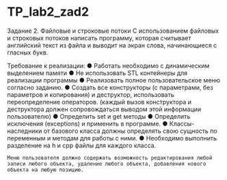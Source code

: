 # TP_lab2_zad2
Задание 2. Файловые и строковые потоки
	С использованием файловых и строковых потоков написать программу,
	которая считывает английский текст из файла и выводит на экран слова,
	начинающиеся с гласных букв.


Требование к реализации:
	● Работать необходимо с динамическим выделением памяти
	● Не использовать STL контейнеры для реализации программы
	● Реализовать полное пользовательское меню согласно заданию.
	● Создать все конструкторы (с параметрами, без параметров и копирования) и деструктор, использовать переопределение операторов.
	(каждый вызов конструктора и деструктора должен сопровождаться выводом этой информации пользователю)
	● Определить set и get методы
	● Определить исключения (exceptions) и применить в программе.
	● Классы-наследники от базового класса должны определять свою сущность по переменным и методам для работы с ними. 
	● Необходимо выполнить разделение на h и cpp файлы для каждого класса. 
	
	Меню пользователя должно содержать возможность редактирования любой записи любого объекта, удаление любого объекта, добавления нового объекта на любую позицию.
